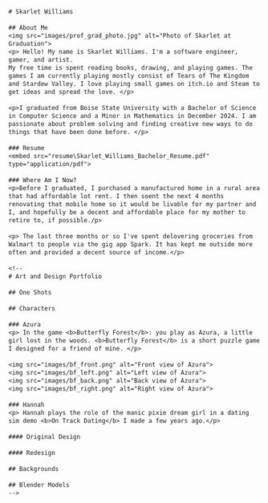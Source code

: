 <html>
  
  <head>
    <link rel="stylesheet" href="style.css">
  </head>
  
  <body>

    # Skarlet Williams
    
    ## About Me
    <img src="images/prof_grad_photo.jpg" alt="Photo of Skarlet at Graduation">
    <p> Hello! My name is Skarlet Williams. I'm a software engineer, gamer, and artist.
    My free time is spent reading books, drawing, and playing games. The games I am currently playing mostly consist of Tears of The Kingdom and Stardew Valley. I love playing small games on itch.io and Steam to get ideas and spread the love. </p>

    <p>I graduated from Boise State University with a Bachelor of Science in Computer Science and a Minor in Mathematics in December 2024. I am passionate about problem solving and finding creative new ways to do things that have been done before. </p>

    ### Resume 
    <embed src="resume\Skarlet_Williams_Bachelor_Resume.pdf" type="application/pdf">

    ### Where Am I Now?
    <p>Before I graduated, I purchased a manufactured home in a rural area that had affordable lot rent. I then soent the next 4 months renovating that mobile home so it would be livable for my partner and I, and hopefully be a decent and affordable place for my mother to retire to, if possible./p>

    <p> The last three months or so I've spent delovering groceries from Walmart to people via the gig app Spark. It has kept me outside more often and provided a decent source of income.</p>
    
    <!--
    # Art and Design Portfolio

    ## One Shots

    ## Characters

    ### Azura
    <p> In the game <b>Butterfly Forest</b>: you play as Azura, a little girl lost in the woods. <b>Butterfly Forest</b> is a short puzzle game I designed for a friend of mine. </p>

    <img src="images/bf_front.png" alt="Front view of Azura">
    <img src="images/bf_left.png" alt="Left view of Azura">
    <img src="images/bf_back.png" alt="Back view of Azura">
    <img src="images/bf_right.png" alt="Right view of Azura">

    ### Hannah
    <p> Hannah plays the role of the manic pixie dream girl in a dating sim demo <b>On Track Dating</b> I made a few years ago.</p>

    #### Original Design

    #### Redesign

    ## Backgrounds

    ## Blender Models
    -->
  </body>

</html>
